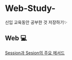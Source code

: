 # Web-Study-
신입 교육동안 공부한 것 저장하기✨

  
## Web 💻
[Session과 Sesion의 주요 메서드](./WebPractice/Session/session.md)
